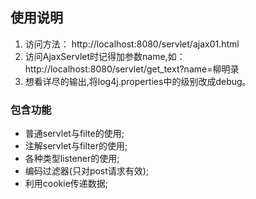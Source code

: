 ## 使用说明

1. 访问方法： http://localhost:8080/servlet/ajax01.html
2. 访问AjaxServlet时记得加参数name,如： http://localhost:8080/servlet/get_text?name=柳明录
3. 想看详尽的输出,将log4j.properties中的级别改成debug。

### 包含功能

* 普通servlet与filte的使用;
* 注解servlet与filter的使用;
* 各种类型listener的使用;
* 编码过滤器(只对post请求有效);
* 利用cookie传递数据;